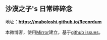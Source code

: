 ## 沙漠之子's 日常碎碎念
地址：**<https://maboloshi.github.io/Recordum>**

本微博客，使用[Mirror](https://github.com/LoeiFy/Mirror)建立，基于[github issues](https://github.com/maboloshi/Recordum/issues)。
